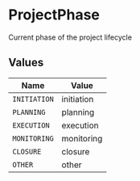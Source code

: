 # ProjectPhase

Current phase of the project lifecycle


## Values

| Name         | Value        |
| ------------ | ------------ |
| `INITIATION` | initiation   |
| `PLANNING`   | planning     |
| `EXECUTION`  | execution    |
| `MONITORING` | monitoring   |
| `CLOSURE`    | closure      |
| `OTHER`      | other        |